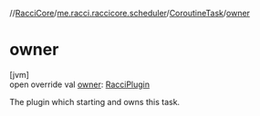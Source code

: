 //[RacciCore](../../../index.md)/[me.racci.raccicore.scheduler](../index.md)/[CoroutineTask](index.md)/[owner](owner.md)

# owner

[jvm]\
open override val [owner](owner.md): [RacciPlugin](../../me.racci.raccicore/-racci-plugin/index.md)

The plugin which starting and owns this task.

